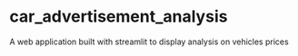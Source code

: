 # car_advertisement_analysis
A web application built with streamlit to display analysis on vehicles prices 
